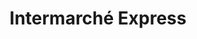 ---
title: "Intermarché Express"
url: /paris/intermarche-express-place-de-la-nation/
shop: commodité
---